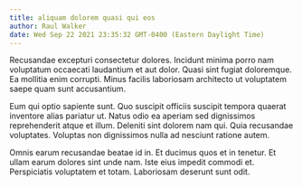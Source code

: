 ```yaml
---
title: aliquam dolorem quasi qui eos
author: Raul Walker
date: Wed Sep 22 2021 23:35:32 GMT-0400 (Eastern Daylight Time)
---
```

Recusandae excepturi consectetur dolores. Incidunt minima porro nam voluptatum occaecati laudantium et aut dolor. Quasi sint fugiat doloremque. Ea mollitia enim corrupti. Minus facilis laboriosam architecto ut voluptatem saepe quam sunt accusantium.

 Eum qui optio sapiente sunt. Quo suscipit officiis suscipit tempora quaerat inventore alias pariatur ut. Natus odio ea aperiam sed dignissimos reprehenderit atque et illum. Deleniti sint dolorem nam qui. Quia recusandae voluptates. Voluptas non dignissimos nulla ad nesciunt ratione autem.

 Omnis earum recusandae beatae id in. Et ducimus quos et in tenetur. Et ullam earum dolores sint unde nam. Iste eius impedit commodi et. Perspiciatis voluptatem et totam. Laboriosam deserunt sunt odit.